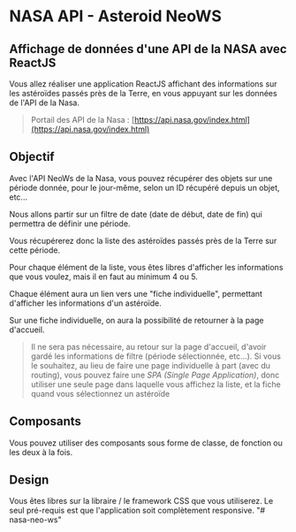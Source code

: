# NASA API - Asteroid NeoWS

## Affichage de données d'une API de la NASA avec ReactJS

Vous allez réaliser une application ReactJS affichant des informations sur les astéroïdes passés près de la Terre, en vous appuyant sur les données de l'API de la Nasa.

>Portail des API de la Nasa : [https://api.nasa.gov/index.html](https://api.nasa.gov/index.html)

## Objectif

Avec l'API NeoWs de la Nasa, vous pouvez récupérer des objets sur une période donnée, pour le jour-même, selon un ID récupéré depuis un objet, etc...

Nous allons partir sur un filtre de date (date de début, date de fin) qui permettra de définir une période.

Vous récupérerez donc la liste des astéroïdes passés près de la Terre sur cette période.

Pour chaque élément de la liste, vous êtes libres d'afficher les informations que vous voulez, mais il en faut au minimum 4 ou 5.

Chaque élément aura un lien vers une "fiche individuelle", permettant d'afficher les informations d'un astéroïde.

Sur une fiche individuelle, on aura la possibilité de retourner à la page d'accueil.

>Il ne sera pas nécessaire, au retour sur la page d'accueil, d'avoir gardé les informations de filtre (période sélectionnée, etc...). Si vous le souhaitez, au lieu de faire une page individuelle à part (avec du routing), vous pouvez faire une *SPA (Single Page Application)*, donc utiliser une seule page dans laquelle vous affichez la liste, et la fiche quand vous sélectionnez un astéroïde

## Composants

Vous pouvez utiliser des composants sous forme de classe, de fonction ou les deux à la fois.

## Design

Vous êtes libres sur la libraire / le framework CSS que vous utiliserez. Le seul pré-requis est que l'application soit complètement responsive.
"# nasa-neo-ws" 

